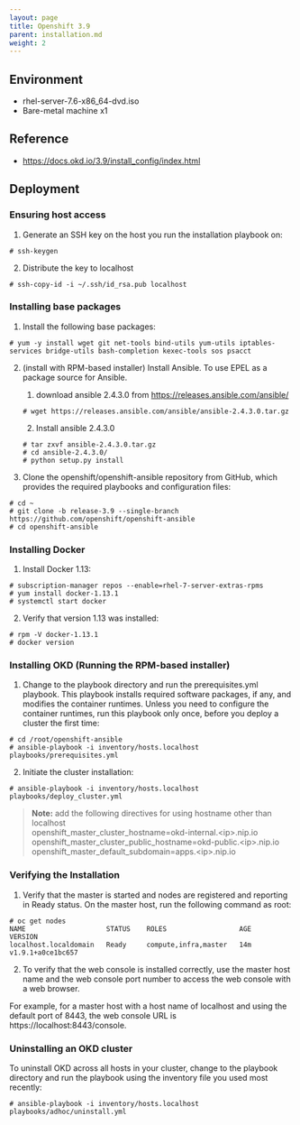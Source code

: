 ```yaml
---
layout: page
title: Openshift 3.9
parent: installation.md
weight: 2
---
```


## Environment

- rhel-server-7.6-x86_64-dvd.iso
- Bare-metal machine x1

## Reference

- https://docs.okd.io/3.9/install_config/index.html

## Deployment

### Ensuring host access

1. Generate an SSH key on the host you run the installation playbook on:
```
# ssh-keygen
```

2. Distribute the key to localhost
```
# ssh-copy-id -i ~/.ssh/id_rsa.pub localhost
```

### Installing base packages

1. Install the following base packages:
```
# yum -y install wget git net-tools bind-utils yum-utils iptables-services bridge-utils bash-completion kexec-tools sos psacct
```

2. (install with RPM-based installer) Install Ansible. To use EPEL as a package source for Ansible.
    1. download ansible 2.4.3.0 from https://releases.ansible.com/ansible/
    ```
    # wget https://releases.ansible.com/ansible/ansible-2.4.3.0.tar.gz
    ```
    2. Install ansible 2.4.3.0
    ```
    # tar zxvf ansible-2.4.3.0.tar.gz
    # cd ansible-2.4.3.0/
    # python setup.py install
    ```

3. Clone the openshift/openshift-ansible repository from GitHub, which provides the required playbooks and configuration files:
```
# cd ~
# git clone -b release-3.9 --single-branch https://github.com/openshift/openshift-ansible
# cd openshift-ansible
```

### Installing Docker

1. Install Docker 1.13:
```
# subscription-manager repos --enable=rhel-7-server-extras-rpms
# yum install docker-1.13.1
# systemctl start docker
```

2. Verify that version 1.13 was installed:
```
# rpm -V docker-1.13.1
# docker version
```

### Installing OKD (Running the RPM-based installer)

1. Change to the playbook directory and run the prerequisites.yml playbook. This playbook installs required software packages, if any, and modifies the container runtimes. Unless you need to configure the container runtimes, run this playbook only once, before you deploy a cluster the first time:
```
# cd /root/openshift-ansible
# ansible-playbook -i inventory/hosts.localhost playbooks/prerequisites.yml
```

2. Initiate the cluster installation:
```
# ansible-playbook -i inventory/hosts.localhost playbooks/deploy_cluster.yml
```

> **Note:** add the following directives for using hostname other than localhost  
openshift_master_cluster_hostname=okd-internal.\<ip\>.nip.io  
openshift_master_cluster_public_hostname=okd-public.\<ip\>.nip.io  
openshift_master_default_subdomain=apps.\<ip\>.nip.io  

### Verifying the Installation

1. Verify that the master is started and nodes are registered and reporting in Ready status. On the master host, run the following command as root:
```
# oc get nodes
NAME                    STATUS    ROLES                  AGE       VERSION
localhost.localdomain   Ready     compute,infra,master   14m       v1.9.1+a0ce1bc657
```

2. To verify that the web console is installed correctly, use the master host name and the web console port number to access the web console with a web browser.

For example, for a master host with a host name of localhost and using the default port of 8443, the web console URL is https://localhost:8443/console.

### Uninstalling an OKD cluster

To uninstall OKD across all hosts in your cluster, change to the playbook directory and run the playbook using the inventory file you used most recently:
```
# ansible-playbook -i inventory/hosts.localhost playbooks/adhoc/uninstall.yml
```

